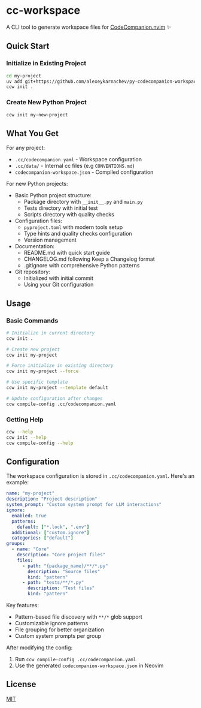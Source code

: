 # cc-workspace

A CLI tool to generate workspace files for [CodeCompanion.nvim](https://github.com/olimorris/codecompanion.nvim) ✨

## Quick Start

### Initialize in Existing Project

```bash
cd my-project
uv add git+https://github.com/alexeykarnachev/py-codecompanion-workspace
ccw init .
```

### Create New Python Project

```bash
ccw init my-new-project
```

## What You Get

For any project:
- `.cc/codecompanion.yaml` - Workspace configuration
- `.cc/data/` - Internal cc files (e.g `CONVENTIONS.md`)
- `codecompanion-workspace.json` - Compiled configuration

For new Python projects:
- Basic Python project structure:
  - Package directory with `__init__.py` and `main.py`
  - Tests directory with initial test
  - Scripts directory with quality checks
- Configuration files:
  - `pyproject.toml` with modern tools setup
  - Type hints and quality checks configuration
  - Version management
- Documentation:
  - README.md with quick start guide
  - CHANGELOG.md following Keep a Changelog format
  - .gitignore with comprehensive Python patterns
- Git repository:
  - Initialized with initial commit
  - Using your Git configuration

## Usage

### Basic Commands

```bash
# Initialize in current directory
ccw init .

# Create new project
ccw init my-project

# Force initialize in existing directory
ccw init my-project --force

# Use specific template
ccw init my-project --template default

# Update configuration after changes
ccw compile-config .cc/codecompanion.yaml
```

### Getting Help

```bash
ccw --help
ccw init --help
ccw compile-config --help
```

## Configuration

The workspace configuration is stored in `.cc/codecompanion.yaml`. Here's an example:

```yaml
name: "my-project"
description: "Project description"
system_prompt: "Custom system prompt for LLM interactions"
ignore:
  enabled: true
  patterns:
    default: ["*.lock", ".env"]
  additional: ["custom.ignore"]
  categories: ["default"]
groups:
  - name: "Core"
    description: "Core project files"
    files:
      - path: "{package_name}/**/*.py"
        description: "Source files"
        kind: "pattern"
      - path: "tests/**/*.py"
        description: "Test files"
        kind: "pattern"
```

Key features:
- Pattern-based file discovery with `**/*` glob support
- Customizable ignore patterns
- File grouping for better organization
- Custom system prompts per group

After modifying the config:
1. Run `ccw compile-config .cc/codecompanion.yaml`
2. Use the generated `codecompanion-workspace.json` in Neovim

## License

[MIT](LICENSE)

